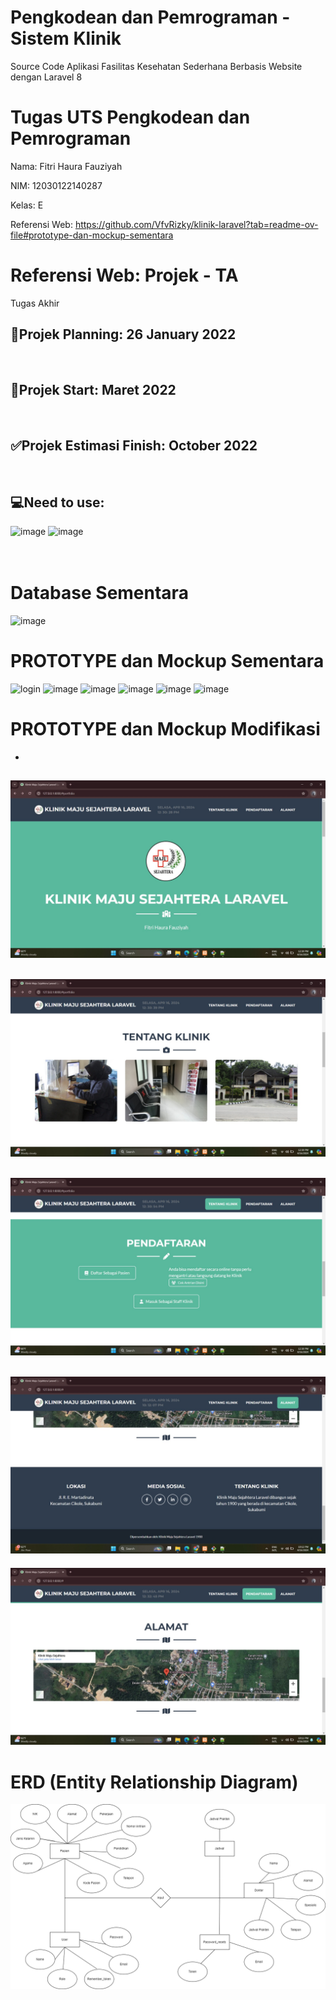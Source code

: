 # Pengkodean dan Pemrograman - Sistem Klinik 
Source Code Aplikasi Fasilitas Kesehatan Sederhana Berbasis Website dengan Laravel 8
# Tugas UTS Pengkodean dan Pemrograman 
Nama: Fitri Haura Fauziyah

NIM: 12030122140287

Kelas: E

Referensi Web: https://github.com/VfvRizky/klinik-laravel?tab=readme-ov-file#prototype-dan-mockup-sementara
# Referensi Web: Projek - TA
Tugas Akhir
<br/>
## 🛑Projek Planning: 26 January 2022
<br/>

## 🔰Projek Start: Maret 2022
<br/>

## ✅Projek Estimasi Finish: October 2022
<br/>

## 💻Need to use:
![image](https://user-images.githubusercontent.com/73746365/173214119-b2b243e6-3c53-4372-a244-507ddcc58f8f.png)
![image](https://user-images.githubusercontent.com/73746365/173214276-690300ff-3541-4ba9-9de7-5dd75230ccf7.png)
<br/>
<br/>
<br/>

# Database Sementara
![image](https://user-images.githubusercontent.com/73746365/193379611-2040b141-275f-4cef-8ac4-d6e67f4e012c.png)

# PROTOTYPE dan Mockup Sementara
![login](https://user-images.githubusercontent.com/73746365/158311492-b93f8117-6eaa-4ddd-aae4-9b8a95684b38.png)
![image](https://user-images.githubusercontent.com/73746365/193379210-cf9f6511-598e-4867-a4ff-92f5dcffbb44.png)
![image](https://user-images.githubusercontent.com/73746365/193379427-89fa6d3f-57ef-4933-ba80-8c6b7124f3b6.png)
![image](https://user-images.githubusercontent.com/73746365/193379256-f960324d-b61c-492a-a409-4fb568cff848.png)
![image](https://user-images.githubusercontent.com/73746365/193379266-f43d2d22-8f8f-4531-a509-736d39f9d337.png)
![image](https://user-images.githubusercontent.com/73746365/193379449-c468d36a-82e6-4c90-bc46-d534859f0853.png)

# PROTOTYPE dan Mockup Modifikasi
- 
![login](https://github.com/FitriHauraFauziyah/PengkodeanDanPemrograman-SistemKlinik/blob/main/Halaman%20Utama.jpeg)
-
![login](https://github.com/FitriHauraFauziyah/PengkodeanDanPemrograman-SistemKlinik/blob/main/Tentang%20Klinik%20-%20Dokumentasi.jpeg)
-
![login](https://github.com/FitriHauraFauziyah/PengkodeanDanPemrograman-SistemKlinik/blob/main/Tentang%20Klinik%20-%20Pendaftaran.jpeg)
-
![login](https://github.com/FitriHauraFauziyah/PengkodeanDanPemrograman-SistemKlinik/blob/main/Alamat%20-%20Informasi%20Klinik.jpeg)
-
![login](https://github.com/FitriHauraFauziyah/PengkodeanDanPemrograman-SistemKlinik/blob/main/Alamat%20-%20Peta%20Lokasi.jpeg)

# ERD (Entity Relationship Diagram)
![image](https://github.com/FitriHauraFauziyah/PengkodeanDanPemrograman-SistemKlinik/blob/main/SISTEM%20KLINIK%20-%20ERD.drawio.png)

